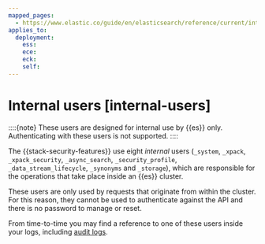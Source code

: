 ```yaml
---
mapped_pages:
  - https://www.elastic.co/guide/en/elasticsearch/reference/current/internal-users.html
applies_to:
  deployment:
    ess: 
    ece: 
    eck: 
    self: 
---
```


# Internal users [internal-users]

::::{note} 
These users are designed for internal use by {{es}} only. Authenticating with these users is not supported.
::::


The {{stack-security-features}} use eight *internal* users (`_system`, `_xpack`, `_xpack_security`, `_async_search`, `_security_profile`, `_data_stream_lifecycle`, `_synonyms` and `_storage`), which are responsible for the operations that take place inside an {{es}} cluster.

These users are only used by requests that originate from within the cluster. For this reason, they cannot be used to authenticate against the API and there is no password to manage or reset.

From time-to-time you may find a reference to one of these users inside your logs, including [audit logs](../../security/logging-configuration/enabling-audit-logs.md).

